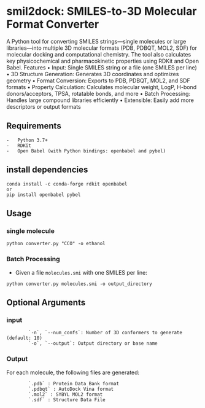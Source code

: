 # smil2dock: SMILES-to-3D Molecular Format Converter
A Python tool for converting SMILES strings—single molecules or large libraries—into multiple 3D molecular formats (PDB, PDBQT, MOL2, SDF) for molecular docking and computational chemistry. The tool also calculates key physicochemical and pharmacokinetic properties using RDKit and Open Babel.
Features
	•	Input: Single SMILES string or a file (one SMILES per line)
	•	3D Structure Generation: Generates 3D coordinates and optimizes geometry
	•	Format Conversion: Exports to PDB, PDBQT, MOL2, and SDF formats
	•	Property Calculation: Calculates molecular weight, LogP, H-bond donors/acceptors, TPSA, rotatable bonds, and more
	•	Batch Processing: Handles large compound libraries efficiently
	•	Extensible: Easily add more descriptors or output formats
## Requirements
	-	Python 3.7+
	-	RDKit
	-	Open Babel (with Python bindings: openbabel and pybel)
 ## install dependencies
 
 ```
conda install -c conda-forge rdkit openbabel
or 
pip install openbabel pybel
```
## Usage
### single molecule

```
python converter.py "CCO" -o ethanol

```

### Batch Processing
- Given a file `molecules.smi` with one SMILES per line:
```
python converter.py molecules.smi -o output_directory

```

## Optional Arguments
### input

```
		`-n`, `--num_confs`: Number of 3D conformers to generate (default: 10)
		`-o`, `--output`: Output directory or base name
```

### Output
For each molecule, the following files are generated:
```
		`.pdb` : Protein Data Bank format
		`.pdbqt` : AutoDock Vina format
		`.mol2` : SYBYL MOL2 format
		`.sdf` : Structure Data File
```
